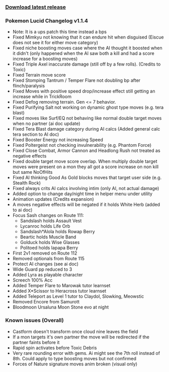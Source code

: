 ### [Download latest release](https://github.com/pkLucid/Pokemon-Lucid/releases/tag/Version%2F1.1.4)

### Pokemon Lucid Changelog v1.1.4
  * Note: It is a ups patch this time instead a bps
  * Fixed Mimkyu not knowing that it can endure hit when disguised (Eiscue does not see it for either move category)
  * Fixed niche boosting moves case where the AI thought it boosted when it didn't (only happened when the AI saw both a kill and had a score increase for a boosting moves)
  * Fixed Triple Axel inaccurate damage (still off by a few rolls). (Credits to Toxic)
  * Fixed Terrain move score
  * Fixed Stomping Tantrum / Temper Flare not doubling bp after flinch/paralysis
  * Fixed Moves with positive speed drop/increase effect still getting an increase while in TrickRoom
  * Fixed Defog removing terrain. Gen <= 7 behavior.
  * Fixed Purifying Salt not working on dynamic ghost type moves (e.g. tera blast)
  * Fixed moves like Surf/EQ not behaving like normal double target moves when no partner (ai doc update)
  * Fixed Tera Blast damage category during AI calcs (Added general calc tera section to AI doc)
  * Fixed Booster Energy not increasing Speed
  * Fixed Poltergeist not checking invulnerability (e.g. Phantom Force)
  * Fixed Close Combat, Armor Cannon and Headlong Rush not treated as negative effects
  * Fixed double target move score overlap. When multiply double target moves were present on a mon they all got a score increase on non kill but same NoOfHits
  * Fixed AI thinking Good As Gold blocks moves that target user side (e.g. Stealth Rock)
  * Fixed always crits AI calcs involving intim (only AI, not actual damage)
  * Added option to change day/night time in helper menu under utility
  * Animation updates (Credits expansion)
  * A moves negative effects will be negated if it holds White Herb (added to ai doc)
  * Focus Sash changes on Route 111:
    * Sandslash holds Assault Vest
    * Lycanroc holds Life Orb
    * Sandslash*Alola holds Rowap Berry
    * Beartic holds Muscle Band
    * Golduck holds Wise Glasses
    * Politoed holds Iapapa Berry
  * First 2v1 removed on Route 112
  * Removed optionals from Route 115
  * Protect AI changes (see ai doc)
  * Wide Guard pp reduced to 3
  * Added Lyra as playable character
  * Screech 100% Acc
  * Added Temper Flare to Marowak tutor learnset
  * Added X*Scissor to Heracross tutor learnset
  * Added Teleport as Level 1 tutor to Claydol, Slowking, Meowstic
  * Removed Encore from Samurott
  * Bloodmoon Ursaluna Moon Stone evo at night

### Known issues (Overall)
  * Castform doesn't transform once cloud nine leaves the field
  * If a mon targets it's own partner the move will be redirected if the partner faints before it
  * Rapid spin activates before Toxic Debris
  * Very rare rounding error with gems. Ai might see the 7th roll instead of 8th. Could apply to type boosting moves but not confirmed
  * Forces of Nature signature moves anim broken (visual only)
